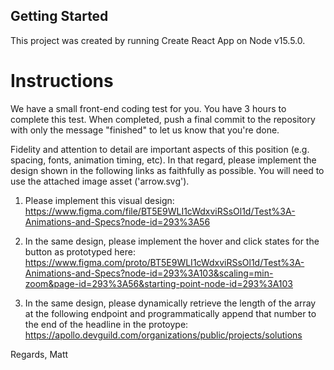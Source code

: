 ## Getting Started

This project was created by running Create React App on Node v15.5.0.

# Instructions

We have a small front-end coding test for you. You have 3 hours to complete this test. When completed, push a final commit to the repository with only the message "finished" to let us know that you're done.

Fidelity and attention to detail are important aspects of this position (e.g. spacing, fonts, animation timing, etc). In that regard, please implement the design shown in the following links as faithfully as possible. You will need to use the attached image asset ('arrow.svg').

1. Please implement this visual design:
https://www.figma.com/file/BT5E9WLI1cWdxviRSsOl1d/Test%3A-Animations-and-Specs?node-id=293%3A56

2. In the same design, please implement the hover and click states for the button as prototyped here:
https://www.figma.com/proto/BT5E9WLI1cWdxviRSsOl1d/Test%3A-Animations-and-Specs?node-id=293%3A103&scaling=min-zoom&page-id=293%3A56&starting-point-node-id=293%3A103

3. In the same design, please dynamically retrieve the length of the array at the following endpoint and programmatically append that number to the end of the headline in the protoype:
https://apollo.devguild.com/organizations/public/projects/solutions
 

Regards,
Matt
